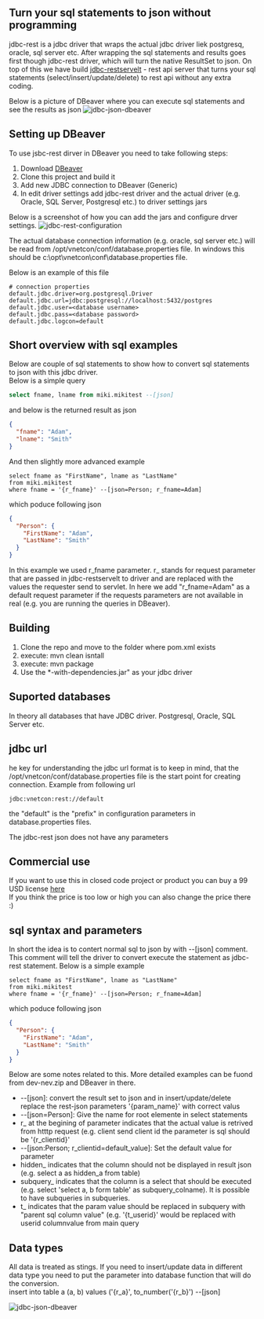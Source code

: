## Turn your sql statements to json without programming
jdbc-rest is a jdbc driver that wraps the actual jdbc driver liek postgresq, oracle, sql server etc.
After wrapping the sql statements and results goes first though jdbc-rest driver, which will turn the native ResultSet to json.
On top of this we have build [jdbc-restservelt](https://github.com/vnetcon/jdbc-restservlet) - rest api server that turns your sql statements (select/insert/update/delete) to rest api without any extra coding.
  
Below is a picture of DBeaver where you can execute sql statements and see the results as json
![jdbc-json-dbeaver](http://vnetcon.s3-website-eu-west-1.amazonaws.com/img/jdbc-json-dbeaverx.png)
  
## Setting up DBeaver
To use jsbc-rest dirver in DBeaver you need to take following steps:
1. Download [DBeaver](https://dbeaver.io/)
2. Clone this project and build it
3. Add new JDBC connection to DBeaver (Generic)
4. In edit driver settings add jdbc-rest driver and the actual driver (e.g. Oracle, SQL Server, Postgresql etc.) to driver settings jars
  
Below is a screenshot of how you can add the jars and configure drver settings.
![jdbc-rest-configuration](http://vnetcon.s3-website-eu-west-1.amazonaws.com/img/jdbc-rest-configuration.PNG)
  
The actual database connection information (e.g. oracle, sql server etc.) will be read from /opt/vnetcon/conf/database.properties file. In windows this should be c:\opt\vnetcon\conf\database.properties file.
  
Below is an example of this file
```
# connection properties
default.jdbc.driver=org.postgresql.Driver
default.jdbc.url=jdbc:postgresql://localhost:5432/postgres
default.jdbc.user=<database username>
default.jdbc.pass=<database password>
default.jdbc.logcon=default
```
  

## Short overview with sql examples
Below are couple of sql statements to show how to convert sql statements to json with this jdbc driver.  
Below is a simple query
```sql
select fname, lname from miki.mikitest --[json]
```
and below is the returned result as json
```json
{
  "fname": "Adam",
  "lname": "Smith"
}
```

And then slightly more advanced example
```
select fname as "FirstName", lname as "LastName" 
from miki.mikitest 
where fname = '{r_fname}' --[json=Person; r_fname=Adam]
```
which poduce following json

```json
{
  "Person": {
    "FirstName": "Adam",
    "LastName": "Smith"
  }
}
```
In this example we used r_fname parameter. r_ stands for request parameter that are passed in jdbc-restservelt to driver and are replaced with the values the requester send to servlet. In here we add "r_fname=Adam" as a default request parameter if the requests parameters are not available in real (e.g. you are running the queries in DBeaver).


<!--
## Quick Start (for windows 64bit) - updated 06/03/2020 (dd/mm/yyyy)
For setting up the development environment you don't need install anything. 
You just download the zip file and start the downloaded software with following steps:  

* create folder c:\vnetcon
* Download Development environment [here](http://vnetcon.s3-website-eu-west-1.amazonaws.com/dev-env.zip) to c:\vnetcon
* unzip the file. After this you should have c:\vnetcon\dev-env folder
* Create folder c:\etc\vnetcon and copy the database.properties file there
* Start apache drill by double clicking 1_StartDrill.bat
* Start database by double clicking 1_StartPostgreSQL.bat
* Start [DBeaver](https://dbeaver.io/) database tool by double clicking 2_StartDBeaver.bat
* Start Tomcat by double clicking 3_StartTomcat8.bat

After this you can point your browser to http://localhost:8080/jdbc-rest/rest/default/getUser/v1?userid=3 
to see the demo json.  
The DBeaver has ready configured setting for creating and executing sql statements against local postgresql database.
-->


## Building
1. Clone the repo and move to the folder where pom.xml exists
2. execute: mvn clean isntall
3. execute: mvn package  
4. Use the *-with-dependencies.jar" as your jdbc driver

## Suported databases
In theory all databases that have JDBC driver. Postgresql, Oracle, SQL Server etc.

## jdbc url
he key for understanding the jdbc url format is to keep in mind, that the /opt/vnetcon/conf/database.properties file is the 
start point for creating connection. Example from following url
  
```
jdbc:vnetcon:rest://default
```

  
the "default" is the "prefix" in configuration parameters in database.properties files.
  
The jdbc-rest json does not have any parameters

## Commercial use
If you want to use this in closed code project or product you can buy a 99 USD license [here](https://vnetcon.com)  
If you think the price is too low or high you can also change the price there :)

## sql syntax and parameters
In short the idea is to contert normal sql to json by with --[json] comment. This comment will tell the driver 
to convert execute the statement as jdbc-rest statement. Below is a simple example

```
select fname as "FirstName", lname as "LastName" 
from miki.mikitest 
where fname = '{r_fname}' --[json=Person; r_fname=Adam]
```
which poduce following json

```json
{
  "Person": {
    "FirstName": "Adam",
    "LastName": "Smith"
  }
}
```

Below are some notes related to this. More detailed examples can be fuond from dev-nev.zip and DBeaver in there.
* --[json]: convert the result set to json and in insert/update/delete replace the rest-json parameters '{param_name}' with correct valus
* --[json=Person]: Give the name for root elemente in select statements
* r_ at the begining of parameter indicates that the actual value is retrived from htttp request (e.g. client send client id the parameter is sql should be '{r_clientid}'
* --[json:Person; r_clientid=default_value]: Set the default value for parameter 
* hidden_ indicates that the column should not be displayed in result json (e.g. select a as hidden_a from table)
* subquery_ indicates that the column is a select that should be executed (e.g. select 'select a, b form table' as subquery_colname). It is possible to have subqueries in subqueries.
* t_ indicates that the param value should be replaced in subquery with "parent sql column value" (e.g.  '{t_userid}' would be replaced with userid columnvalue from main query

## Data types
All data is treated as stings. If you need to insert/update data in different data type you need to put the parameter into database function that will do the conversion.  
insert into table a (a, b) values ('{r_a}', to_number('{r_b}') --[json]


![jdbc-json-dbeaver](http://vnetcon.s3-website-eu-west-1.amazonaws.com/img/jdbc-json-dbeaverx.png)



